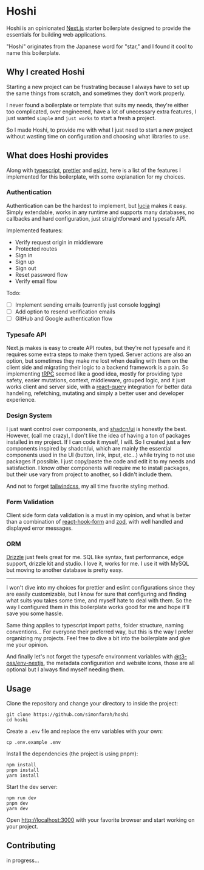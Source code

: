 # Hoshi

Hoshi is an opinionated [Next.js](https://nextjs.org/) starter boilerplate designed to provide the essentials for building web applications.

"Hoshi" originates from the Japanese word for "star," and I found it cool to name this boilerplate.

## Why I created Hoshi

Starting a new project can be frustrating because I always have to set up the same things from scratch, and sometimes they don't work properly.

I never found a boilerplate or template that suits my needs, they're either too complicated, over engineered, have a lot of unecessary extra features, I just wanted `simple` and `just works` to start a fresh a project.

So I made Hoshi, to provide me with what I just need to start a new project without wasting time on configuration and choosing what libraries to use.

## What does Hoshi provides

Along with [typescript](https://www.typescriptlang.org/), [prettier](https://prettier.io/) and [eslint](https://eslint.org/), here is a list of the features I implemented for this boilerplate, with some explanation for my choices.

### Authentication

Authentication can be the hardest to implement, but
[lucia](https://lucia-auth.com/) makes it easy. Simply extendable, works in any runtime and supports many databases, no callbacks and hard configuration, just straightforward and typesafe API.

Implemented features:

- Verify request origin in middleware
- Protected routes
- Sign in
- Sign up
- Sign out
- Reset password flow
- Verify email flow

Todo:

- [ ] Implement sending emails (currently just console logging)
- [ ] Add option to resend verification emails
- [ ] GitHub and Google authentication flow

### Typesafe API

Next.js makes is easy to create API routes, but they're not typesafe and it requires some extra steps to make them typed. Server actions are also an option, but sometimes they make me lost when dealing with them on the client side and migrating their logic to a backend framework is a pain. So implementing [tRPC](https://trpc.io/) seemed like a good idea, mostly for providing type safety, easier mutations, context, middleware, grouped logic, and it just works client and server side, with a [react-query](https://tanstack.com/query/latest) integration for better data handeling, refetching, mutating and simply a better user and developer experience.

### Design System

I just want control over components, and [shadcn/ui](https://ui.shadcn.com/) is honestly the best. However, (call me crazy), I don't like the idea of having a ton of packages installed in my project. If I can code it myself, I will. So I created just a few components inspired by shadcn/ui, which are mainly the essential components used in the UI (button, link, input, etc...) while trying to not use packages if possible. I just copy/paste the code and edit it to my needs and satisfaction. I know other components will require me to install packages, but their use vary from project to another, so I didn't include them.

And not to forget [tailwindcss](https://tailwindcss.com/), my all time favorite styling method.

### Form Validation

Client side form data validation is a must in my opinion, and what is better than a combination of [react-hook-form](https://react-hook-form.com/) and [zod](https://zod.dev/), with well handled and displayed error messages.

### ORM

[Drizzle](https://orm.drizzle.team/) just feels great for me. SQL like syntax, fast performance, edge support, drizzle kit and studio. I love it, works for me. I use it with MySQL but moving to another database is pretty easy.

---

I won't dive into my choices for prettier and eslint configurations since they are easily customizable, but I know for sure that configuring and finding what suits you takes some time, and myself hate to deal with them. So the way I configured them in this boilerplate works good for me and hope it'll save you some hassle.

Same thing applies to typescript import paths, folder structure, naming conventions... For everyone their preferred way, but this is the way I prefer organizing my projects. Feel free to dive a bit into the boilerplate and give me your opinion.

And finally let's not forget the typesafe environment variables with [@t3-oss/env-nextjs](https://env.t3.gg/), the metadata configuration and website icons, those are all optional but I always find myself needing them.

## Usage

Clone the repository and change your directory to inside the project:

```
git clone https://github.com/simonfarah/hoshi
cd hoshi
```

Create a `.env` file and replace the env variables with your own:

```
cp .env.example .env
```

Install the dependencies (the project is using pnpm):

```
npm install
pnpm install
yarn install
```

Start the dev server:

```
npm run dev
pnpm dev
yarn dev
```

Open [http://localhost:3000](http://localhost:3000) with your favorite browser and start working on your project.

## Contributing

in progress...
